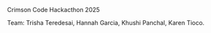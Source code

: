 Crimson Code Hackacthon 2025


Team: Trisha Teredesai, Hannah Garcia, Khushi Panchal, Karen Tioco.

